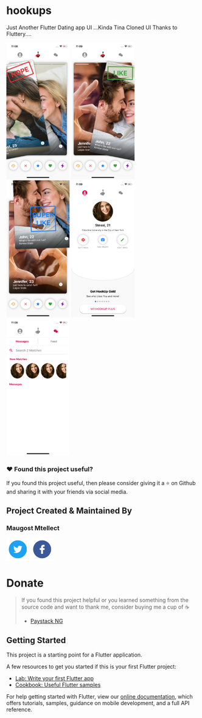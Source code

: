 # hookups
Just Another Flutter Dating app UI ...Kinda Tina Cloned UI Thanks to Fluttery....


<img src="assets/screenshots/s1.png" width="33%" /> <img src="assets/screenshots/s2.png" width="33%" /> <img src="assets/screenshots/s3.png" width="33%" />
<img src="assets/screenshots/s4.png" width="33%" /> <img src="assets/screenshots/s5.png" width="33%" />


### :heart: Found this project useful?

If you found this project useful, then please consider giving it a :star: on Github and sharing it with your friends via social media.

## Project Created & Maintained By

### Maugost Mtellect

<a href="https://twitter.com/iamMaugost"><img src="https://github.com/aritraroy/social-icons/blob/master/twitter-icon.png?raw=true" width="60"></a>
<a href="https://facebook.com/maugost.okore"><img src="https://github.com/aritraroy/social-icons/blob/master/facebook-icon.png?raw=true" width="60"></a>

# Donate

> If you found this project helpful or you learned something from the source code and want to thank me, consider buying me a cup of :coffee:
>
> - [Paystack NG](https://paystack.com/pay/iammaugost)


## Getting Started

This project is a starting point for a Flutter application.

A few resources to get you started if this is your first Flutter project:

- [Lab: Write your first Flutter app](https://flutter.io/docs/get-started/codelab)
- [Cookbook: Useful Flutter samples](https://flutter.io/docs/cookbook)

For help getting started with Flutter, view our 
[online documentation](https://flutter.io/docs), which offers tutorials, 
samples, guidance on mobile development, and a full API reference.
